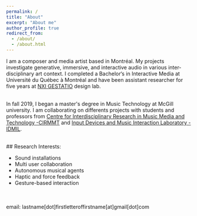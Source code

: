 ```yaml
---
permalink: /
title: "About"
excerpt: "About me"
author_profile: true
redirect_from: 
  - /about/
  - /about.html
---
```


I am a composer and media artist based in Montréal. My projects investigate generative, immersive, and interactive audio in various inter-disciplinary art context.
I completed a Bachelor‘s in Interactive Media at Université du Québec à Montréal and have been assistant researcher for five years at [NXI GESTATIO](http://www.nxigestatio.org/NXI/) design lab.<br><br>


In fall 2019, I began a master's degree in Music Technology at McGill university. I am collaborating on differents projects with students and professors from [Centre for Interdisciplinary Research in Music Media and Technology -CIRMMT](https://www.cirmmt.org/) and [Input Devices and Music Interaction Laboratory - IDMIL](http://www-new.idmil.org/).

<br>
## Research Interests:

- Sound installations
- Multi user collaboration
- Autonomous musical agents
- Haptic and force feedback
- Gesture-based interaction

<br><br>
email: lastname[dot]firstletteroffirstname[at]gmail[dot]com
